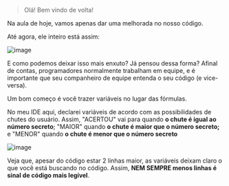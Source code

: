 > Olá! Bem vindo de volta!

Na aula de hoje, vamos apenas dar uma melhorada no nosso código.

Até agora, ele inteiro está assim:

![image](https://user-images.githubusercontent.com/86801366/210686874-f03a4654-dfda-45c8-9480-5c8e517010db.png)


E como podemos deixar isso mais enxuto? Já pensou dessa forma? Afinal de contas, programadores normalmente trabalham em equipe, e é importante que seu companheiro de equipe entenda o seu código (e vice-versa).


Um bom começo é você trazer variáveis no lugar das fórmulas.

No meu IDE aqui, declarei variáveis de acordo com as possibilidades de chutes do usuário. Assim, "ACERTOU" vai para quando **o chute é igual ao número secreto**; "MAIOR" quando **o chute é maior que o número secreto;** e "MENOR" quando **o chute é menor que o número secreto**

![image](https://user-images.githubusercontent.com/86801366/210687979-b7577cbc-d292-47b9-9e98-a600ab5be26e.png)

Veja que, apesar do código estar 2 linhas maior, as variáveis deixam claro o que você está buscando no código. Assim, **NEM SEMPRE menos linhas é sinal de código mais legível**. 
